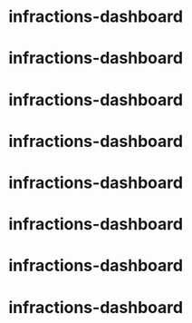 # infractions-dashboard
# infractions-dashboard

# infractions-dashboard
# infractions-dashboard
# infractions-dashboard
# infractions-dashboard
# infractions-dashboard
# infractions-dashboard
